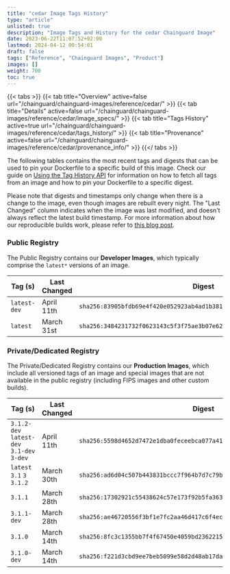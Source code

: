 ```yaml
---
title: "cedar Image Tags History"
type: "article"
unlisted: true
description: "Image Tags and History for the cedar Chainguard Image"
date: 2023-06-22T11:07:52+02:00
lastmod: 2024-04-12 00:54:01
draft: false
tags: ["Reference", "Chainguard Images", "Product"]
images: []
weight: 700
toc: true
---
```


{{< tabs >}}
{{< tab title="Overview" active=false url="/chainguard/chainguard-images/reference/cedar/" >}}
{{< tab title="Details" active=false url="/chainguard/chainguard-images/reference/cedar/image_specs/" >}}
{{< tab title="Tags History" active=true url="/chainguard/chainguard-images/reference/cedar/tags_history/" >}}
{{< tab title="Provenance" active=false url="/chainguard/chainguard-images/reference/cedar/provenance_info/" >}}
{{</ tabs >}}

The following tables contains the most recent tags and digests that can be used to pin your Dockerfile to a specific build of this image. Check our guide on [Using the Tag History API](/chainguard/chainguard-images/using-the-tag-history-api/) for information on how to fetch all tags from an image and how to pin your Dockerfile to a specific digest.

Please note that digests and timestamps only change when there is a change to the image, even though images are rebuilt every night. The "Last Changed" column indicates when the image was last modified, and doesn't always reflect the latest build timestamp. For more information about how our reproducible builds work, please refer to [this blog post](https://www.chainguard.dev/unchained/reproducing-chainguards-reproducible-image-builds).

### Public Registry
The Public Registry contains our **Developer Images**, which typically comprise the `latest*` versions of an image.

| Tag (s)       | Last Changed | Digest                                                                    |
|---------------|--------------|---------------------------------------------------------------------------|
|  `latest-dev` | April 11th   | `sha256:83905bfdb69e4f420e052923ab4ad1b38157b0ce8d557156581dcc7bb16fb2d3` |
|  `latest`     | March 31st   | `sha256:3484231732f0623143c5f3f75ae3b07e62e4f66bbf5ebf93954f89f428777ed6` |


### Private/Dedicated Registry
The Private/Dedicated Registry contains our **Production Images**, which include all versioned tags of an image and special images that are not available in the public registry (including FIPS images and other custom builds).

| Tag (s)                                     | Last Changed | Digest                                                                    |
|---------------------------------------------|--------------|---------------------------------------------------------------------------|
|  `3.1.2-dev` `latest-dev` `3.1-dev` `3-dev` | April 11th   | `sha256:5598d4652d7472e1dba0feceebca077a41aba293a39e4dcc28d5dbd0b70dc7b9` |
|  `latest` `3.1` `3` `3.1.2`                 | March 30th   | `sha256:ad6d04c507b443831bccc7f964b7d7c79be79ceeafa14c906a9569ad702d9a8b` |
|  `3.1.1`                                    | March 28th   | `sha256:17302921c55438624c57e173f92b5fa363ebcc582248dfa5756406e22d696203` |
|  `3.1.1-dev`                                | March 28th   | `sha256:ae46720556f3bf1e7fc2aa46d417c6f4ecdea00d5a50f5e970623369e1119d76` |
|  `3.1.0`                                    | March 14th   | `sha256:8fc3c1355bb7f4f67450e4059bd2362215c23c085a67d9064685280c4dc0e38f` |
|  `3.1.0-dev`                                | March 14th   | `sha256:f221d3cbd9ee7beb5099e58d2d48ab17da7b4855e3528673593b4e8c9dfd8ef1` |

